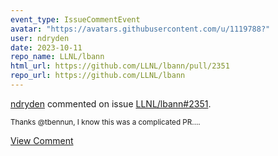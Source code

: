 ```yaml
---
event_type: IssueCommentEvent
avatar: "https://avatars.githubusercontent.com/u/1119788?"
user: ndryden
date: 2023-10-11
repo_name: LLNL/lbann
html_url: https://github.com/LLNL/lbann/pull/2351
repo_url: https://github.com/LLNL/lbann
---
```


<a href='https://github.com/ndryden' target='_blank'>ndryden</a> commented on issue <a href='https://github.com/LLNL/lbann/pull/2351' target='_blank'>LLNL/lbann#2351</a>.

<small>Thanks @tbennun, I know this was a complicated PR....</small>

<a href='https://github.com/LLNL/lbann/pull/2351' target='_blank'>View Comment</a>